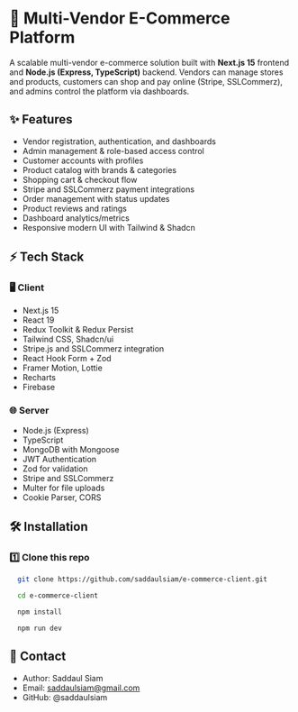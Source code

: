 # 🛒 Multi-Vendor E-Commerce Platform

A scalable multi-vendor e-commerce solution built with **Next.js 15** frontend and **Node.js (Express, TypeScript)** backend. Vendors can manage stores and products, customers can shop and pay online (Stripe, SSLCommerz), and admins control the platform via dashboards.

## ✨ Features

- Vendor registration, authentication, and dashboards
- Admin management & role-based access control
- Customer accounts with profiles
- Product catalog with brands & categories
- Shopping cart & checkout flow
- Stripe and SSLCommerz payment integrations
- Order management with status updates
- Product reviews and ratings
- Dashboard analytics/metrics
- Responsive modern UI with Tailwind & Shadcn

## ⚡ Tech Stack

### 🖥️ Client

- Next.js 15
- React 19
- Redux Toolkit & Redux Persist
- Tailwind CSS, Shadcn/ui
- Stripe.js and SSLCommerz integration
- React Hook Form + Zod
- Framer Motion, Lottie
- Recharts
- Firebase

### 🌐 Server

- Node.js (Express)
- TypeScript
- MongoDB with Mongoose
- JWT Authentication
- Zod for validation
- Stripe and SSLCommerz
- Multer for file uploads
- Cookie Parser, CORS

## 🛠️ Installation

### 1️⃣ Clone this repo

```bash
  git clone https://github.com/saddaulsiam/e-commerce-client.git
```

```bash
  cd e-commerce-client
```

```bash
  npm install
```

```bash
  npm run dev
```

## 📣 Contact

- Author: Saddaul Siam
- Email: saddaulsiam@gmail.com
- GitHub: @saddaulsiam
